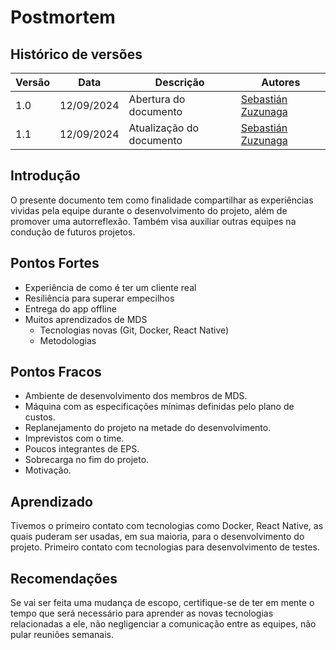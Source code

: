# Postmortem 

## Histórico de versões

| Versão | Data       | Descrição             | Autores     |
| ------ | ---------- | --------------------- | ----------- |
| 1.0    | 12/09/2024 | Abertura do documento | [Sebastián Zuzunaga](https://github.com/sebazac332) |
| 1.1    | 12/09/2024 | Atualização do documento | [Sebastián Zuzunaga](https://github.com/sebazac332) |

## Introdução

O presente documento tem como finalidade compartilhar as experiências vividas pela equipe durante o desenvolvimento do projeto, além de promover uma autorreflexão. Também visa auxiliar outras equipes na condução de futuros projetos.

## Pontos Fortes

- Experiência de como é ter um cliente real
- Resiliência para superar empecilhos
- Entrega do app offline
- Muitos aprendizados de MDS
    - Tecnologias novas (Git, Docker, React Native)
    - Metodologias

## Pontos Fracos

- Ambiente de desenvolvimento dos membros de MDS.
- Máquina com as especificações mínimas definidas pelo plano de custos.
- Replanejamento do projeto na metade do desenvolvimento.
- Imprevistos com o time.
- Poucos integrantes de EPS.
- Sobrecarga no fim do projeto.
- Motivação.

## Aprendizado

Tivemos o primeiro contato com tecnologias como Docker, React Native, as quais puderam ser usadas, em sua maioria, para o desenvolvimento do projeto. Primeiro contato com tecnologias para desenvolvimento de testes.

## Recomendações

Se vai ser feita uma mudança de escopo, certifique-se de ter em mente o tempo que será necessário para aprender as novas tecnologias relacionadas a ele, não negligenciar a comunicação entre as equipes, não pular reuniões semanais.